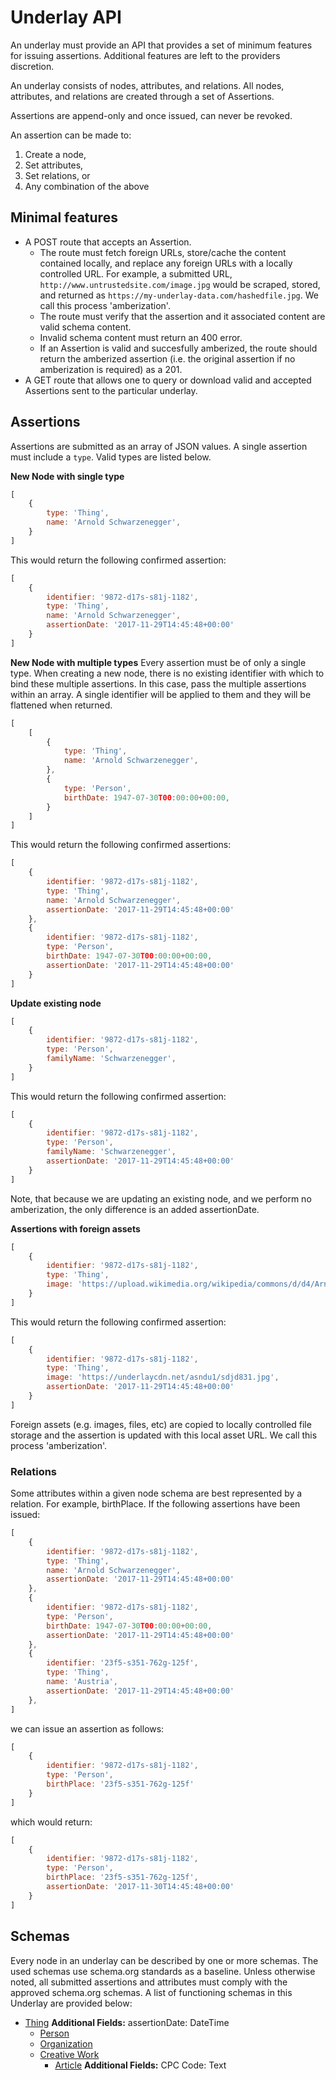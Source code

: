 # Underlay API

An underlay must provide an API that provides a set of minimum features for issuing assertions. Additional features are left to the providers discretion.

An underlay consists of nodes, attributes, and relations. All nodes, attributes, and relations are created through a set of Assertions.

Assertions are append-only and once issued, can never be revoked.

An assertion can be made to:
1. Create a node,
2. Set attributes,
3. Set relations, or
4. Any combination of the above


## Minimal features
- A POST route that accepts an Assertion.
	- The route must fetch foreign URLs, store/cache the content contained locally, and replace any foreign URLs with a locally controlled URL. For example, a submitted URL, `http://www.untrustedsite.com/image.jpg` would be scraped, stored, and returned as `https://my-underlay-data.com/hashedfile.jpg`. We call this process 'amberization'.
	- The route must verify that the assertion and it associated content are valid schema content.
	- Invalid schema content must return an 400 error.
	- If an Assertion is valid and succesfully amberized, the route should return the amberized assertion (i.e. the original assertion if no amberization is required) as a 201.
- A GET route that allows one to query or download valid and accepted Assertions sent to the particular underlay.

## Assertions
Assertions are submitted as an array of JSON values. A single assertion must include a `type`. Valid types are listed below.

**New Node with single type**
```javascript
[
	{
		type: 'Thing',
		name: 'Arnold Schwarzenegger',
	}
]
```
This would return the following confirmed assertion:
```javascript
[
	{
		identifier: '9872-d17s-s81j-1182',
		type: 'Thing',
		name: 'Arnold Schwarzenegger',
		assertionDate: '2017-11-29T14:45:48+00:00'
	}
]
```

**New Node with multiple types**
Every assertion must be of only a single type. When creating a new node, there is no existing identifier with which to bind these multiple assertions. In this case, pass the multiple assertions within an array. A single identifier will be applied to them and they will be flattened when returned.
```javascript
[
	[
		{
			type: 'Thing',
			name: 'Arnold Schwarzenegger',
		},
		{
			type: 'Person',
			birthDate: 1947-07-30T00:00:00+00:00,
		}
	]
]
```
This would return the following confirmed assertions:
```javascript
[
	{
		identifier: '9872-d17s-s81j-1182',
		type: 'Thing',
		name: 'Arnold Schwarzenegger',
		assertionDate: '2017-11-29T14:45:48+00:00'
	},
	{
		identifier: '9872-d17s-s81j-1182',
		type: 'Person',
		birthDate: 1947-07-30T00:00:00+00:00,
		assertionDate: '2017-11-29T14:45:48+00:00'
	}
]
```
**Update existing node**
```javascript
[
	{
		identifier: '9872-d17s-s81j-1182',
		type: 'Person',
		familyName: 'Schwarzenegger',
	}
]
```
This would return the following confirmed assertion:
```javascript
[
	{
		identifier: '9872-d17s-s81j-1182',
		type: 'Person',
		familyName: 'Schwarzenegger',
		assertionDate: '2017-11-29T14:45:48+00:00'
	}
]
```
Note, that because we are updating an existing node, and we perform no amberization, the only difference is an added assertionDate.

**Assertions with foreign assets**
```javascript
[
	{
		identifier: '9872-d17s-s81j-1182',
		type: 'Thing',
		image: 'https://upload.wikimedia.org/wikipedia/commons/d/d4/Arnold_Schwarzenegger_February_2015.jpg',
	}
]
```
This would return the following confirmed assertion:
```javascript
[
	{
		identifier: '9872-d17s-s81j-1182',
		type: 'Thing',
		image: 'https://underlaycdn.net/asndu1/sdjd831.jpg',
		assertionDate: '2017-11-29T14:45:48+00:00'
	}
]
```
Foreign assets (e.g. images, files, etc) are copied to locally controlled file storage and the assertion is updated with this local asset URL. We call this process 'amberization'. 

### Relations
Some attributes within a given node schema are best represented by a relation. For example, birthPlace. If the following assertions have been issued:
```javascript
[
	{
		identifier: '9872-d17s-s81j-1182',
		type: 'Thing',
		name: 'Arnold Schwarzenegger',
		assertionDate: '2017-11-29T14:45:48+00:00'
	},
	{
		identifier: '9872-d17s-s81j-1182',
		type: 'Person',
		birthDate: 1947-07-30T00:00:00+00:00,
		assertionDate: '2017-11-29T14:45:48+00:00'
	},
	{
		identifier: '23f5-s351-762g-125f',
		type: 'Thing',
		name: 'Austria',
		assertionDate: '2017-11-29T14:45:48+00:00'
	},
]
```
we can issue an assertion as follows:
```javascript
[
	{
		identifier: '9872-d17s-s81j-1182',
		type: 'Person',
		birthPlace: '23f5-s351-762g-125f'
	}
]
```
which would return:
```javascript
[
	{
		identifier: '9872-d17s-s81j-1182',
		type: 'Person',
		birthPlace: '23f5-s351-762g-125f',
		assertionDate: '2017-11-30T14:45:48+00:00'
	}
]
```

## Schemas

Every node in an underlay can be described by one or more schemas. The used schemas use schema.org standards as a baseline. Unless otherwise noted, all submitted assertions and attributes must comply with the approved schema.org schemas. A list of functioning schemas in this Underlay are provided below:

- [Thing](/schemas/Thing.md)
**Additional Fields:**
assertionDate: DateTime
	- [Person](https://schema.org/Person)
	- [Organization](https://schema.org/Organization)
	- [Creative Work](https://schema.org/CreativeWork)
		- [Article](https://schema.org/Article)
		**Additional Fields:**
		CPC Code: Text
